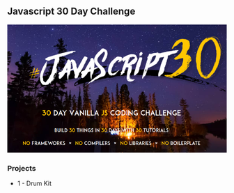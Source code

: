 ## Javascript 30 Day Challenge

![Javacript 30 Challenge](resources/javascript30_logo.png)

### Projects

- 1 - Drum Kit